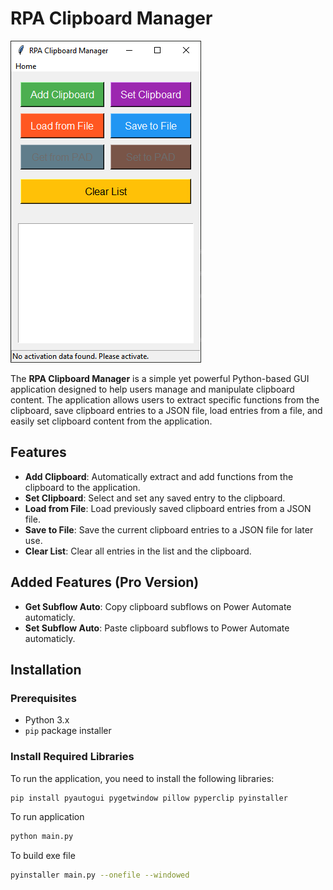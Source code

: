 # RPA Clipboard Manager

![RPA Clipboard Manager Screenshot](assets/capture.png)

The **RPA Clipboard Manager** is a simple yet powerful Python-based GUI application designed to help users manage and manipulate clipboard content. The application allows users to extract specific functions from the clipboard, save clipboard entries to a JSON file, load entries from a file, and easily set clipboard content from the application.

## Features

- **Add Clipboard**: Automatically extract and add functions from the clipboard to the application.
- **Set Clipboard**: Select and set any saved entry to the clipboard.
- **Load from File**: Load previously saved clipboard entries from a JSON file.
- **Save to File**: Save the current clipboard entries to a JSON file for later use.
- **Clear List**: Clear all entries in the list and the clipboard.

## Added Features (Pro Version)

- **Get Subflow Auto**: Copy clipboard subflows on Power Automate automaticly.
- **Set Subflow Auto**: Paste clipboard subflows to Power Automate automaticly.

## Installation

### Prerequisites

- Python 3.x
- `pip` package installer

### Install Required Libraries

To run the application, you need to install the following libraries:

```bash
pip install pyautogui pygetwindow pillow pyperclip pyinstaller
```

To run application

```bash
python main.py
```

To build exe file

```bash
pyinstaller main.py --onefile --windowed
```

